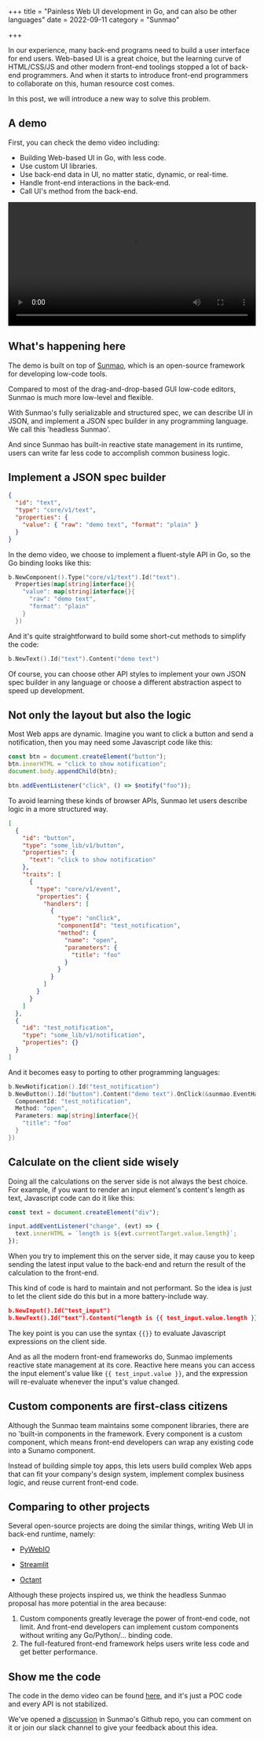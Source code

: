 +++
title = "Painless Web UI development in Go, and can also be other languages"
date = 2022-09-11
category = "Sunmao"

+++

In our experience, many back-end programs need to build a user interface for end users. Web-based UI is a great choice, but the learning curve of HTML/CSS/JS and other modern front-end toolings stopped a lot of back-end programmers. And when it starts to introduce front-end programmers to collaborate on this, human resource cost comes.

In this post, we will introduce a new way to solve this problem.

## A demo

First, you can check the demo video including:

- Building Web-based UI in Go, with less code.
- Use custom UI libraries.
- Use back-end data in UI, no matter static, dynamic, or real-time.
- Handle front-end interactions in the back-end.
- Call UI's method from the back-end.

<video src="/videos/go-binding.mp4" width="100%" controls></video>

## What's happening here

The demo is built on top of [Sunmao](https://github.com/smartxworks/sunmao-ui/), which is an open-source framework for developing low-code tools.

Compared to most of the drag-and-drop-based GUI low-code editors, Sunmao is much more low-level and flexible.

With Sunmao's fully serializable and structured spec, we can describe UI in JSON, and implement a JSON spec builder in any programming language. We call this 'headless Sunmao'.

And since Sunmao has built-in reactive state management in its runtime, users can write far less code to accomplish common business logic.

## Implement a JSON spec builder

```json
{
  "id": "text",
  "type": "core/v1/text",
  "properties": {
    "value": { "raw": "demo text", "format": "plain" }
  }
}
```

In the demo video, we choose to implement a fluent-style API in Go, so the Go binding looks like this:

```go
b.NewComponent().Type("core/v1/text").Id("text").
  Properties(map[string]interface{}{
    "value": map[string]interface{}{
      "raw": "demo text",
      "format": "plain"
    }
  })
```

And it's quite straightforward to build some short-cut methods to simplify the code:

```go
b.NewText().Id("text").Content("demo text")
```

Of course, you can choose other API styles to implement your own JSON spec builder in any language or choose a different abstraction aspect to speed up development.

## Not only the layout but also the logic

Most Web apps are dynamic. Imagine you want to click a button and send a notification, then you may need some Javascript code like this:

```js
const btn = document.createElement("button");
btn.innerHTML = "click to show notification";
document.body.appendChild(btn);

btn.addEventListener("click", () => $notify("foo"));
```

To avoid learning these kinds of browser APIs, Sunmao let users describe logic in a more structured way.

```json
[
  {
    "id": "button",
    "type": "some_lib/v1/button",
    "properties": {
      "text": "click to show notification"
    },
    "traits": [
      {
        "type": "core/v1/event",
        "properties": {
          "handlers": [
            {
              "type": "onClick",
              "componentId": "test_notification",
              "method": {
                "name": "open",
                "parameters": {
                  "title": "foo"
                }
              }
            }
          ]
        }
      }
    ]
  },
  {
    "id": "test_notification",
    "type": "some_lib/v1/notification",
    "properties": {}
  }
]
```

And it becomes easy to porting to other programming languages:

```go
b.NewNotification().Id("test_notification")
b.NewButton().Id("button").Content("demo text").OnClick(&sunmao.EventHandler{
  ComponentId: "test_notification",
  Method: "open",
  Parameters: map[string]interface{}{
    "title": "foo"
  }
})
```

## Calculate on the client side wisely

Doing all the calculations on the server side is not always the best choice. For example, if you want to render an input element's content's length as text, Javascript code can do it like this:

```js
const text = document.createElement("div");

input.addEventListener("change", (evt) => {
  text.innerHTML = `length is ${evt.currentTarget.value.length}`;
});
```

When you try to implement this on the server side, it may cause you to keep sending the latest input value to the back-end and return the result of the calculation to the front-end.

This kind of code is hard to maintain and not performant. So the idea is just to let the client side do this but in a more battery-include way.

```json
b.NewInput().Id("test_input")
b.NewText().Id("text").Content("length is {{ test_input.value.length }}")
```

The key point is you can use the syntax `{{}}` to evaluate Javascript expressions on the client side.

And as all the modern front-end frameworks do, Sunmao implements reactive state management at its core. Reactive here means you can access the input element's value like `{{ test_input.value }}`, and the expression will re-evaluate whenever the input's value changed.

## Custom components are first-class citizens

Although the Sunmao team maintains some component libraries, there are no 'built-in components in the framework. Every component is a custom component, which means front-end developers can wrap any existing code into a Sunamo component.

Instead of building simple toy apps, this lets users build complex Web apps that can fit your company's design system, implement complex business logic, and reuse current front-end code.

## Comparing to other projects

Several open-source projects are doing the similar things, writing Web UI in back-end runtime, namely:

- [PyWebIO](https://www.pyweb.io/)

- [Streamlit](https://streamlit.io/)

- [Octant](https://octant.dev/)

Although these projects inspired us, we think the headless Sunmao proposal has more potential in the area because:

  1. Custom components greatly leverage the power of front-end code, not limit. And front-end developers can implement custom components without writing any Go/Python/... binding code.
   2. The full-featured front-end framework helps users write less code and get better performance.

## Show me the code

The code in the demo video can be found [here](https://github.com/Yuyz0112/sunmao-ui-go-binding), and it's just a POC code and every API is not stabilized.

We've opened a [discussion](https://github.com/smartxworks/sunmao-ui/discussions/600) in Sunmao's Github repo, you can comment on it or join our slack channel to give your feedback about this idea.
